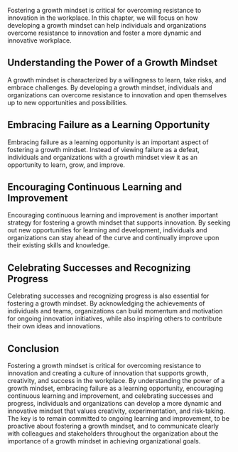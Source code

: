 
Fostering a growth mindset is critical for overcoming resistance to innovation in the workplace. In this chapter, we will focus on how developing a growth mindset can help individuals and organizations overcome resistance to innovation and foster a more dynamic and innovative workplace.

Understanding the Power of a Growth Mindset
-------------------------------------------

A growth mindset is characterized by a willingness to learn, take risks, and embrace challenges. By developing a growth mindset, individuals and organizations can overcome resistance to innovation and open themselves up to new opportunities and possibilities.

Embracing Failure as a Learning Opportunity
-------------------------------------------

Embracing failure as a learning opportunity is an important aspect of fostering a growth mindset. Instead of viewing failure as a defeat, individuals and organizations with a growth mindset view it as an opportunity to learn, grow, and improve.

Encouraging Continuous Learning and Improvement
-----------------------------------------------

Encouraging continuous learning and improvement is another important strategy for fostering a growth mindset that supports innovation. By seeking out new opportunities for learning and development, individuals and organizations can stay ahead of the curve and continually improve upon their existing skills and knowledge.

Celebrating Successes and Recognizing Progress
----------------------------------------------

Celebrating successes and recognizing progress is also essential for fostering a growth mindset. By acknowledging the achievements of individuals and teams, organizations can build momentum and motivation for ongoing innovation initiatives, while also inspiring others to contribute their own ideas and innovations.

Conclusion
----------

Fostering a growth mindset is critical for overcoming resistance to innovation and creating a culture of innovation that supports growth, creativity, and success in the workplace. By understanding the power of a growth mindset, embracing failure as a learning opportunity, encouraging continuous learning and improvement, and celebrating successes and progress, individuals and organizations can develop a more dynamic and innovative mindset that values creativity, experimentation, and risk-taking. The key is to remain committed to ongoing learning and improvement, to be proactive about fostering a growth mindset, and to communicate clearly with colleagues and stakeholders throughout the organization about the importance of a growth mindset in achieving organizational goals.
